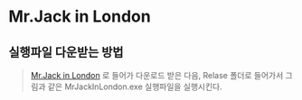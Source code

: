 # Mr.Jack in London

## 실행파일 다운받는 방법
> [Mr.Jack in London](https://github.com/RockstarQueen/New_Project, "Mr.Jack in London link") 로 들어가 다운로드 받은 다음,
> Relase 폴더로 들어가서 그림과 같은 MrJackInLondon.exe 실행파일을 실행시킨다.
